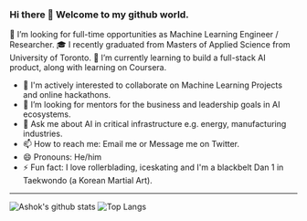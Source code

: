 ### Hi there 👋 Welcome to my github world.

<!--
**AshokTak/AshokTak** is a ✨ _special_ ✨ repository because its `README.md` (this file) appears on your GitHub profile.

Here are some ideas to get you started:
-->

 🔭 I’m looking for full-time opportunities as Machine Learning Engineer / Researcher. 
 🎓 I recently graduated from Masters of Applied Science from University of Toronto. 
 🌱 I’m currently learning to build a full-stack AI product, along with learning on Coursera.
 
- 👯 I'm actively interested to collaborate on Machine Learning Projects and online hackathons.
- 🤔 I’m looking for mentors for the business and leadership goals in AI ecosystems.
- 💬 Ask me about AI in critical infrastructure e.g. energy, manufacturing industries.
- 📫 How to reach me: Email me or Message me on Twitter. 
- 😄 Pronouns: He/him
- ⚡ Fun fact: I love rollerblading, iceskating and I'm a blackbelt Dan 1 in Taekwondo (a Korean Martial Art).

--------
![Ashok's github stats](https://github-readme-stats.vercel.app/api?username=AshokTak&show_icons=true&theme=light)
![Top Langs](https://github-readme-stats.vercel.app/api/top-langs/?username=AshokTak&layout=compact)

